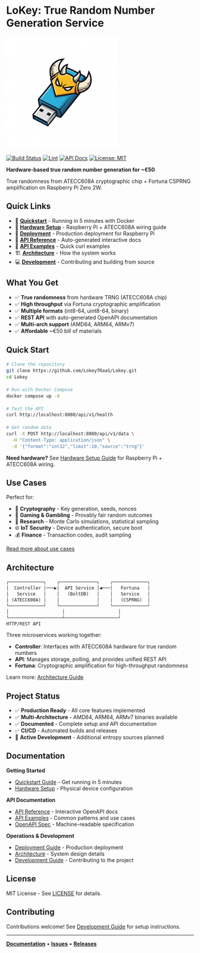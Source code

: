 
# LoKey: True Random Number Generation Service

<img src="docs/assets/logo.jpeg" alt="LoKey Logo" width="300"/>

[![Build Status](https://github.com/LokeyTRaaS/Lokey/actions/workflows/build-arm64.yml/badge.svg)](https://github.com/LokeyTRaaS/Lokey/actions/workflows/build-arm64.yml)
[![Lint](https://github.com/LokeyTRaaS/Lokey/actions/workflows/linter.yml/badge.svg)](https://github.com/LokeyTRaaS/Lokey/actions/workflows/linter.yml)
[![API Docs](https://img.shields.io/badge/API-Documentation-blue)](https://lokeytraas.github.io/Lokey/api-reference.html)
[![License: MIT](https://img.shields.io/badge/License-MIT-yellow.svg)](https://opensource.org/licenses/MIT)

**Hardware-based true random number generation for ~€50**

True randomness from ATECC608A cryptographic chip + Fortuna CSPRNG amplification on Raspberry Pi Zero 2W.

## Quick Links

- 🚀 **[Quickstart](docs/quickstart.md)** - Running in 5 minutes with Docker
- 🔧 **[Hardware Setup](docs/hardware-setup.md)** - Raspberry Pi + ATECC608A wiring guide
- 🚢 **[Deployment](docs/deployment.md)** - Production deployment for Raspberry Pi
- 📡 **[API Reference](https://lokeytraas.github.io/Lokey/api-reference.html)** - Auto-generated interactive docs
- 📝 **[API Examples](docs/api-examples.md)** - Quick curl examples
- 🏗️ **[Architecture](docs/architecture.md)** - How the system works
- 💻 **[Development](docs/development.md)** - Contributing and building from source

## What You Get

- ✅ **True randomness** from hardware TRNG (ATECC608A chip)
- ✅ **High throughput** via Fortuna cryptographic amplification
- ✅ **Multiple formats** (int8-64, uint8-64, binary)
- ✅ **REST API** with auto-generated OpenAPI documentation
- ✅ **Multi-arch support** (AMD64, ARM64, ARMv7)
- ✅ **Affordable** ~€50 bill of materials

## Quick Start

```bash
# Clone the repository
git clone https://github.com/LokeyTRaaS/Lokey.git
cd Lokey

# Run with Docker Compose
docker compose up -d

# Test the API
curl http://localhost:8080/api/v1/health

# Get random data
curl -X POST http://localhost:8080/api/v1/data \
  -H "Content-Type: application/json" \
  -d '{"format":"int32","limit":10,"source":"trng"}'
```


**Need hardware?** See [Hardware Setup Guide](docs/hardware-setup.md) for Raspberry Pi + ATECC608A wiring.

## Use Cases

Perfect for:
- 🔐 **Cryptography** - Key generation, seeds, nonces
- 🎲 **Gaming & Gambling** - Provably fair random outcomes
- 🔬 **Research** - Monte Carlo simulations, statistical sampling
- 🌐 **IoT Security** - Device authentication, secure boot
- 💰 **Finance** - Transaction codes, audit sampling

[Read more about use cases](docs/api-examples.md#use-cases)

## Architecture

```
┌─────────────┐    ┌──────────────┐    ┌─────────────┐
│  Controller │───▶│  API Service │◀───│   Fortuna   │
│   Service   │    │   (BoltDB)   │    │   Service   │
│ (ATECC608A) │    │              │    │   (CSPRNG)  │
└─────────────┘    └──────────────┘    └─────────────┘
│                    │                    │
└────────────────────┴────────────────────┘
HTTP/REST API
```


Three microservices working together:
- **Controller**: Interfaces with ATECC608A hardware for true random numbers
- **API**: Manages storage, polling, and provides unified REST API
- **Fortuna**: Cryptographic amplification for high-throughput randomness

Learn more: [Architecture Guide](docs/architecture.md)

## Project Status

- ✅ **Production Ready** - All core features implemented
- ✅ **Multi-Architecture** - AMD64, ARM64, ARMv7 binaries available
- ✅ **Documented** - Complete setup and API documentation
- ✅ **CI/CD** - Automated builds and releases
- 🚧 **Active Development** - Additional entropy sources planned

## Documentation

**Getting Started**
- [Quickstart Guide](docs/quickstart.md) - Get running in 5 minutes
- [Hardware Setup](docs/hardware-setup.md) - Physical device configuration

**API Documentation**
- [API Reference](https://lokeytraas.github.io/Lokey/api-reference.html) - Interactive OpenAPI docs
- [API Examples](docs/api-examples.md) - Common patterns and use cases
- [OpenAPI Spec](https://lokeytraas.github.io/Lokey/swagger.json) - Machine-readable specification

**Operations & Development**
- [Deployment Guide](docs/deployment.md) - Production deployment
- [Architecture](docs/architecture.md) - System design details
- [Development Guide](docs/development.md) - Contributing to the project

## License

MIT License - See [LICENSE](LICENSE) for details.

## Contributing

Contributions welcome! See [Development Guide](docs/development.md) for setup instructions.

---

**[Documentation](https://lokeytraas.github.io/Lokey/)** • **[Issues](https://github.com/LokeyTRaaS/Lokey/issues)** • **[Releases](https://github.com/LokeyTRaaS/Lokey/releases)**
